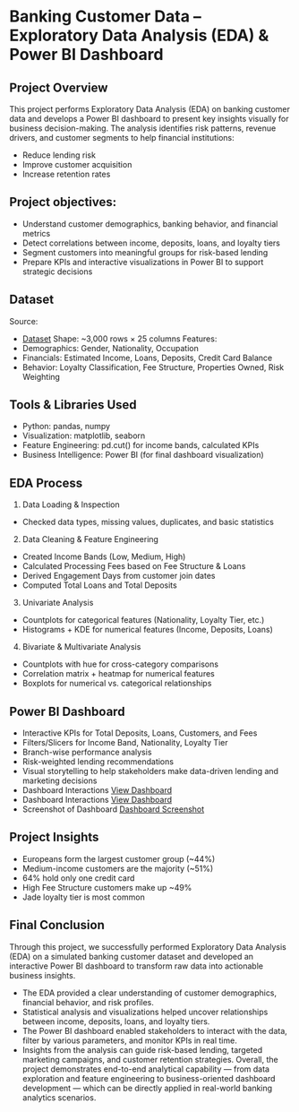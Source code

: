 # Banking Customer Data – Exploratory Data Analysis (EDA) & Power BI Dashboard

## Project Overview
This project performs Exploratory Data Analysis (EDA) on banking customer data and develops a Power BI dashboard to present key insights visually for business decision-making.
The analysis identifies risk patterns, revenue drivers, and customer segments to help financial institutions:
- Reduce lending risk
- Improve customer acquisition
- Increase retention rates

## Project objectives:
- Understand customer demographics, banking behavior, and financial metrics
- Detect correlations between income, deposits, loans, and loyalty tiers
- Segment customers into meaningful groups for risk-based lending
- Prepare KPIs and interactive visualizations in Power BI to support strategic decisions

## Dataset
Source: 
- <a href = "https://github.com/ByteCrafty/Banking-Domain-Analysis-and-Dashboard/blob/main/Banking%20(1).csv">Dataset</a>
Shape: ~3,000 rows × 25 columns
Features:
- Demographics: Gender, Nationality, Occupation
- Financials: Estimated Income, Loans, Deposits, Credit Card Balance
- Behavior: Loyalty Classification, Fee Structure, Properties Owned, Risk Weighting

## Tools & Libraries Used
- Python: pandas, numpy
- Visualization: matplotlib, seaborn
- Feature Engineering: pd.cut() for income bands, calculated KPIs
- Business Intelligence: Power BI (for final dashboard visualization)

## EDA Process
1. Data Loading & Inspection
- Checked data types, missing values, duplicates, and basic statistics
2. Data Cleaning & Feature Engineering
- Created Income Bands (Low, Medium, High)
- Calculated Processing Fees based on Fee Structure & Loans
- Derived Engagement Days from customer join dates
- Computed Total Loans and Total Deposits
3. Univariate Analysis
- Countplots for categorical features (Nationality, Loyalty Tier, etc.)
- Histograms + KDE for numerical features (Income, Deposits, Loans)
4. Bivariate & Multivariate Analysis
- Countplots with hue for cross-category comparisons
- Correlation matrix + heatmap for numerical features
- Boxplots for numerical vs. categorical relationships

## Power BI Dashboard
- Interactive KPIs for Total Deposits, Loans, Customers, and Fees
- Filters/Slicers for Income Band, Nationality, Loyalty Tier
- Branch-wise performance analysis
- Risk-weighted lending recommendations
- Visual storytelling to help stakeholders make data-driven lending and marketing decisions
- Dashboard Interactions <a href = "https://github.com/ByteCrafty/Banking-Domain-Analysis-and-Dashboard/blob/main/Banking%20Domain%20Analysis%20Power%20BI.pbix">View Dashboard</a>
- Dashboard Interactions <a href = "https://github.com/ByteCrafty/Banking-Domain-Analysis-and-Dashboard/blob/main/Banking%20Domain%20Analysis%20Power%20BI%20dashboard.pdf">View Dashboard</a>
- Screenshot of Dashboard <a href = "https://github.com/ByteCrafty/Banking-Domain-Analysis-and-Dashboard/commit/ff5dd5071a8a9375c56954fbf2f93f97f2629959">Dashboard Screenshot</a>

## Project Insights
- Europeans form the largest customer group (~44%)
- Medium-income customers are the majority (~51%)
- 64% hold only one credit card
- High Fee Structure customers make up ~49%
- Jade loyalty tier is most common

## Final Conclusion
Through this project, we successfully performed Exploratory Data Analysis (EDA) on a simulated banking customer dataset and developed an interactive Power BI dashboard to transform raw data into actionable business insights.
- The EDA provided a clear understanding of customer demographics, financial behavior, and risk profiles.
- Statistical analysis and visualizations helped uncover relationships between income, deposits, loans, and loyalty tiers.
- The Power BI dashboard enabled stakeholders to interact with the data, filter by various parameters, and monitor KPIs in real time.
- Insights from the analysis can guide risk-based lending, targeted marketing campaigns, and customer retention strategies.
Overall, the project demonstrates end-to-end analytical capability — from data exploration and feature engineering to business-oriented dashboard development — which can be directly applied in real-world banking analytics scenarios.
